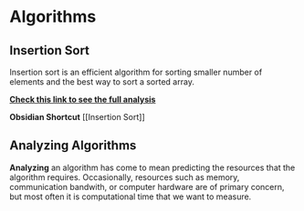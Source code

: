 # Algorithms

## Insertion Sort
Insertion sort is an efficient algorithm for sorting smaller number of elements and the best way to sort a sorted array.

**[Check this link to see the full analysis](algorithms/sort/Insertion%20Sort.md)**

**Obsidian Shortcut**
[[Insertion Sort]]



## Analyzing Algorithms

**Analyzing** an algorithm has come to mean predicting the resources that the algorithm requires. Occasionally, resources such as memory, communication bandwith, or computer hardware are of primary concern, but most often it is computational time that we want to measure.

